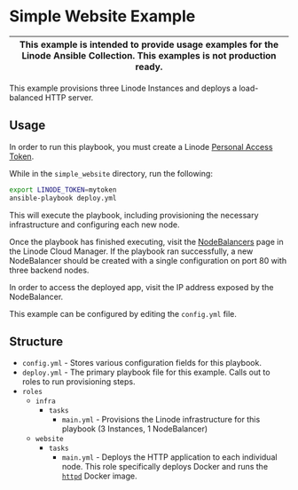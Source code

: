# Simple Website Example

| This example is intended to provide usage examples for the Linode Ansible Collection. This examples is **not** production ready. |
|----------------------------------------------------------------------------------------------------------------------------------|

This example provisions three Linode Instances and deploys a load-balanced HTTP server.

## Usage

In order to run this playbook, you must create a Linode [Personal Access Token](https://www.linode.com/docs/guides/getting-started-with-the-linode-api/#get-an-access-token).

While in the `simple_website` directory, run the following:

```bash
export LINODE_TOKEN=mytoken
ansible-playbook deploy.yml
```

This will execute the playbook, including provisioning the necessary infrastructure and configuring each new node.


Once the playbook has finished executing, visit the [NodeBalancers](https://cloud.linode.com/nodebalancers) page in the Linode Cloud Manager. If the playbook ran successfully, a new NodeBalancer should be created with a single configuration on port 80 with three backend nodes.

In order to access the deployed app, visit the IP address exposed by the NodeBalancer.

This example can be configured by editing the `config.yml` file. 

## Structure

- `config.yml` - Stores various configuration fields for this playbook.
- `deploy.yml` - The primary playbook file for this example. Calls out to roles to run provisioning steps.
- `roles`
  - `infra`
    - `tasks`
      - `main.yml` - Provisions the Linode infrastructure for this playbook (3 Instances, 1 NodeBalancer)
  - `website`
    - `tasks`
      - `main.yml` - Deploys the HTTP application to each individual node. This role specifically deploys Docker and runs the [`httpd`](https://hub.docker.com/_/httpd) Docker image.
